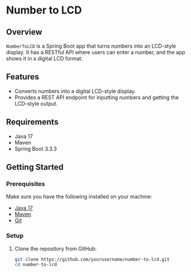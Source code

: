 # Number to LCD

## Overview
`NumberToLCD` is a Spring Boot app that turns numbers into an LCD-style display. It has a RESTful API where users can enter a number, and the app shows it in a digital LCD format.
## Features
- Converts numbers into a digital LCD-style display.
- Provides a REST API endpoint for inputting numbers and getting the LCD-style output.

## Requirements
- Java 17
- Maven
- Spring Boot 3.3.3

## Getting Started

### Prerequisites
Make sure you have the following installed on your machine:
- [Java 17](https://www.oracle.com/java/technologies/javase-jdk17-downloads.html)
- [Maven](https://maven.apache.org/)
- [Git](https://git-scm.com/)

### Setup
1. Clone the repository from GitHub:
   ```bash
   git clone https://github.com/yourusername/number-to-lcd.git
   cd number-to-lcd

